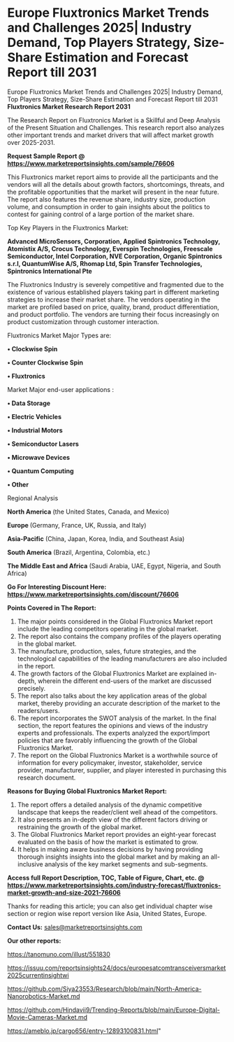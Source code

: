 # Europe Fluxtronics Market Trends and Challenges 2025| Industry Demand, Top Players Strategy, Size-Share Estimation and Forecast Report till 2031
 Europe Fluxtronics Market Trends and Challenges 2025| Industry Demand, Top Players Strategy, Size-Share Estimation and Forecast Report till 2031
<strong>Fluxtronics Market Research Report 2031</strong>

The Research Report on Fluxtronics Market is a Skillful and Deep Analysis of the Present Situation and Challenges. This research report also analyzes other important trends and market drivers that will affect market growth over 2025-2031.

<strong>Request Sample Report @ <a href=https://www.marketreportsinsights.com/sample/76606>https://www.marketreportsinsights.com/sample/76606</a></strong>

This Fluxtronics market report aims to provide all the participants and the vendors will all the details about growth factors, shortcomings, threats, and the profitable opportunities that the market will present in the near future. The report also features the revenue share, industry size, production volume, and consumption in order to gain insights about the politics to contest for gaining control of a large portion of the market share.

Top Key Players in the Fluxtronics Market:

<strong>Advanced MicroSensors, Corporation, Applied Spintronics Technology, Atomistix A/S, Crocus Technology, Everspin Technologies, Freescale Semiconductor, Intel Corporation, NVE Corporation, Organic Spintronics s.r.l, QuantumWise A/S, Rhomap Ltd, Spin Transfer Technologies, Spintronics International Pte</strong>

The Fluxtronics Industry is severely competitive and fragmented due to the existence of various established players taking part in different marketing strategies to increase their market share. The vendors operating in the market are profiled based on price, quality, brand, product differentiation, and product portfolio. The vendors are turning their focus increasingly on product customization through customer interaction.

Fluxtronics Market Major Types are:

<strong>• Clockwise Spin

• Counter Clockwise Spin

• Fluxtronics</strong>

Market Major end-user applications :

<strong>• Data Storage

• Electric Vehicles

• Industrial Motors

• Semiconductor Lasers

• Microwave Devices

• Quantum Computing

• Other</strong>

Regional Analysis

</u><strong><b>North America</b></strong> (the United States, Canada, and Mexico)

<strong><b>Europe </b></strong>(Germany, France, UK, Russia, and Italy)

<strong><b>Asia-Pacific</b></strong> (China, Japan, Korea, India, and Southeast Asia)

<strong><b>South America</b></strong> (Brazil, Argentina, Colombia, etc.)

<strong><b>The Middle East and Africa</b></strong> (Saudi Arabia, UAE, Egypt, Nigeria, and South Africa)

<strong>Go For Interesting Discount Here: <a href=https://www.marketreportsinsights.com/discount/76606>https://www.marketreportsinsights.com/discount/76606</a></strong>

<strong>Points Covered in The Report:</strong>
<ol>
  <li>The major points considered in the Global Fluxtronics Market report include the leading competitors operating in the global market.</li>
  <li>The report also contains the company profiles of the players operating in the global market.</li>
  <li>The manufacture, production, sales, future strategies, and the technological capabilities of the leading manufacturers are also included in the report.</li>
  <li>The growth factors of the Global Fluxtronics Market are explained in-depth, wherein the different end-users of the market are discussed precisely.</li>
  <li>The report also talks about the key application areas of the global market, thereby providing an accurate description of the market to the readers/users.</li>
  <li>The report incorporates the SWOT analysis of the market. In the final section, the report features the opinions and views of the industry experts and professionals. The experts analyzed the export/import policies that are favorably influencing the growth of the Global Fluxtronics Market.</li>
  <li>The report on the Global Fluxtronics Market is a worthwhile source of information for every policymaker, investor, stakeholder, service provider, manufacturer, supplier, and player interested in purchasing this research document.</li>
</ol>
<strong>Reasons for Buying Global Fluxtronics Market Report:</strong>

<ol>
  <li>The report offers a detailed analysis of the dynamic competitive landscape that keeps the reader/client well ahead of the competitors.</li>
  <li>It also presents an in-depth view of the different factors driving or restraining the growth of the global market.</li>
  <li>The Global Fluxtronics Market report provides an eight-year forecast evaluated on the basis of how the market is estimated to grow.</li>
  <li>It helps in making aware business decisions by having providing thorough insights insights into the global market and by making an all-inclusive analysis of the key market segments and sub-segments.</li>
</ol>
<strong>Access full Report Description, TOC, Table of Figure, Chart, etc. @ <a href=https://www.marketreportsinsights.com/industry-forecast/fluxtronics-market-growth-and-size-2021-76606>https://www.marketreportsinsights.com/industry-forecast/fluxtronics-market-growth-and-size-2021-76606</a></strong>


Thanks for reading this article; you can also get individual chapter wise section or region wise report version like Asia, United States, Europe.

<strong>Contact Us:</strong>
sales@marketreportsinsights.com

<strong>Our other reports:</strong>

<a href=https://tanomuno.com/illust/551830>https://tanomuno.com/illust/551830</a>

<a href=https://issuu.com/reportsinsights24/docs/europesatcomtransceiversmarket2025currentinsightwi>https://issuu.com/reportsinsights24/docs/europesatcomtransceiversmarket2025currentinsightwi</a>

<a href=https://github.com/Siya23553/Research/blob/main/North-America-Nanorobotics-Market.md>https://github.com/Siya23553/Research/blob/main/North-America-Nanorobotics-Market.md</a>

<a href=https://github.com/Hindavii9/Trending-Reports/blob/main/Europe-Digital-Movie-Cameras-Market.md>https://github.com/Hindavii9/Trending-Reports/blob/main/Europe-Digital-Movie-Cameras-Market.md</a>

<a href=https://ameblo.jp/cargo656/entry-12893100831.html>https://ameblo.jp/cargo656/entry-12893100831.html</a>"
